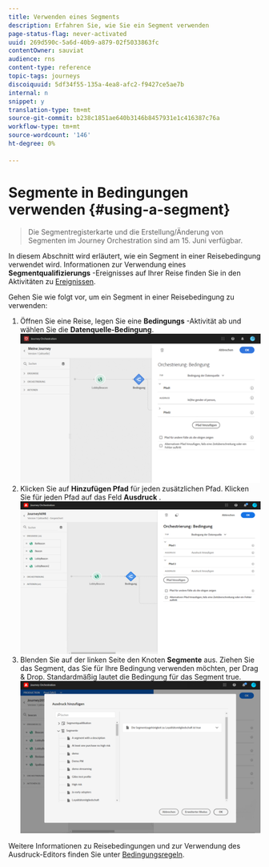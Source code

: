 ```yaml
---
title: Verwenden eines Segments
description: Erfahren Sie, wie Sie ein Segment verwenden
page-status-flag: never-activated
uuid: 269d590c-5a6d-40b9-a879-02f5033863fc
contentOwner: sauviat
audience: rns
content-type: reference
topic-tags: journeys
discoiquuid: 5df34f55-135a-4ea8-afc2-f9427ce5ae7b
internal: n
snippet: y
translation-type: tm+mt
source-git-commit: b238c1851ae640b3146b8457931e1c416387c76a
workflow-type: tm+mt
source-wordcount: '146'
ht-degree: 0%

---
```




# Segmente in Bedingungen verwenden {#using-a-segment}

>Die Segmentregisterkarte und die Erstellung/Änderung von Segmenten im Journey Orchestration sind am 15. Juni verfügbar.

In diesem Abschnitt wird erläutert, wie ein Segment in einer Reisebedingung verwendet wird.
Informationen zur Verwendung eines **Segmentqualifizierungs** -Ereignisses auf Ihrer Reise finden Sie in den Aktivitäten zu [Ereignissen](../building-journeys/event-activities.md#segment-qualification).

Gehen Sie wie folgt vor, um ein Segment in einer Reisebedingung zu verwenden:

1. Öffnen Sie eine Reise, legen Sie eine **Bedingungs** -Aktivität ab und wählen Sie die **Datenquelle-Bedingung**.
   ![](../assets/journey47.png)
1. Klicken Sie auf **Hinzufügen Pfad** für jeden zusätzlichen Pfad. Klicken Sie für jeden Pfad auf das Feld **Ausdruck** .
   ![](../assets/segment3.png)
1. Blenden Sie auf der linken Seite den Knoten **Segmente** aus. Ziehen Sie das Segment, das Sie für Ihre Bedingung verwenden möchten, per Drag &amp; Drop. Standardmäßig lautet die Bedingung für das Segment true.
   ![](../assets/segment4.png)

Weitere Informationen zu Reisebedingungen und zur Verwendung des Ausdruck-Editors finden Sie unter [Bedingungsregeln](../building-journeys/condition-activity.md#about_condition).
